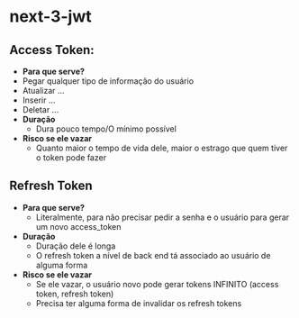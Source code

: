 # next-3-jwt

## Access Token:
- **Para que serve?**
- Pegar qualquer tipo de informação do usuário
- Atualizar ...
- Inserir ...
- Deletar ...
- **Duração**
    - Dura pouco tempo/O mínimo possível
- **Risco se ele vazar**
    - Quanto maior o tempo de vida dele, maior o estrago que quem tiver o token pode fazer
    
## Refresh Token
- **Para que serve?**
    - Literalmente, para não precisar pedir a senha e o usuário para gerar um novo access_token
- **Duração**
    - Duração dele é longa
    - O refresh token a nível de back end tá associado ao usuário de alguma forma
- **Risco se ele vazar**
    - Se ele vazar, o usuário novo pode gerar tokens INFINITO (access token, refresh token)
    - Precisa ter alguma forma de invalidar os refresh tokens